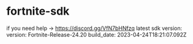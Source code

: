 # fortnite-sdk
if you need help -> https://discord.gg/VfN7bHNfzq
latest sdk version:
version: Fortnite-Release-24.20
build_date: 2023-04-24T18:21:07.092Z
